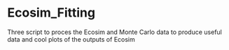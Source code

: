 # Ecosim_Fitting
Three script to proces the Ecosim and Monte Carlo data to produce useful data and cool plots of the outputs of Ecosim
